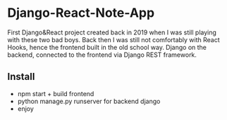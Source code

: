 # Django-React-Note-App
First Django&amp;React project created back in 2019 when I was still playing with these two bad boys. Back then I was still not comfortably with React Hooks, hence the frontend built in the old school way. Django on the backend, connected to the frontend via Django REST framework.


## Install

- npm start + build frontend
- python manage.py runserver for backend django
- enjoy
